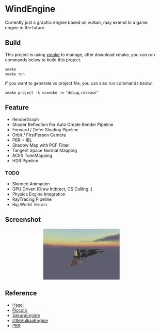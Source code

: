 # WindEngine
Currently just a graphic engine based on vulkan, may extend to a game engine in the future.

## Build
This project is using [xmake](https://xmake.io/) to manage, after download xmake, you can run commands below to build this project.

```shell
xmake 
xmake run
```

If you want to generate vs project file, you can also run commands below.

```shell
xmake project -k vsxmake -m "debug,release"
```

## Feature
* RenderGraph 
* Shader Reflection For Auto Create Render Pipeline
* Forward / Defer Shading Pipeline
* Orbit / FirstPerson Camera 
* PBR + IBL 
* Shadow Map with PCF Filter
* Tangent Space Normal Mapping
* ACES ToneMapping
* HDR Pipeline
  
### TODO
- Skinned Animation
- GPU Driven (Draw Indirect, CS Culling..) 
- Physics Engine Integration
- RayTracing Pipeline
- Big World Terrain
  
## Screenshot

<div align = "center">
    <img src = "Assets/Picture/PBR.png" width=50% height=50% alt = "PBR + IBL">
</div>

## Reference
*  [Hazel](https://github.com/TheCherno/Hazel)
*  [Piccolo](https://github.com/BoomingTech/Piccolo)
*  [SakuraEngine](https://github.com/SakuraEngine/SakuraEngine)
*  [littleVulkanEngine](https://github.com/blurrypiano/littleVulkanEngine/tree/main)
*  [PBR](https://github.com/Nadrin/PBR)
